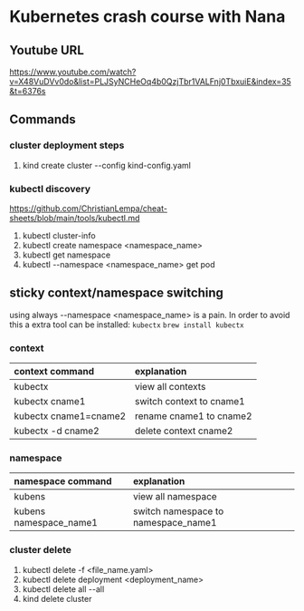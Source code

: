 # Kubernetes crash course with Nana

## Youtube URL
https://www.youtube.com/watch?v=X48VuDVv0do&list=PLJSyNCHeOq4b0QzjTbr1VALFnj0TbxuiE&index=35&t=6376s

## Commands

### cluster deployment steps
1. kind create cluster --config kind-config.yaml


### kubectl discovery
https://github.com/ChristianLempa/cheat-sheets/blob/main/tools/kubectl.md

1. kubectl cluster-info
2. kubectl create namespace <namespace_name>
3. kubectl get namespace
4. kubectl --namespace <namespace_name> get pod

## sticky context/namespace switching
using always --namespace <namespace_name> is a pain. In order to avoid this a extra tool can be installed: <code>kubectx</code>
<code>brew install kubectx</code>


### context

| context command       | explanation              |
| :-------------------- | :----------------------- |
| kubectx               | view all contexts        |
| kubectx cname1        | switch context to cname1 |
| kubectx cname1=cname2 | rename cname1 to cname2  |
| kubectx -d cname2     | delete context cname2    |


### namespace

| namespace command      | explanation                         |
| :--------------------- | :---------------------------------- |
| kubens                 | view all namespace                  |
| kubens namespace_name1 | switch namespace to namespace_name1 |


### cluster delete
1. kubectl delete -f <file_name.yaml>
2. kubectl delete deployment <deployment_name>
3. kubectl delete all --all
4. kind delete cluster
